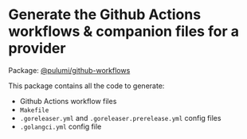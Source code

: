 # Generate the Github Actions workflows & companion files for a provider

Package: [@pulumi/github-workflows](https://www.npmjs.com/package/@pulumi/github-workflows)

This package contains all the code to generate:

* Github Actions workflow files
* `Makefile`
* `.goreleaser.yml` and `.goreleaser.prerelease.yml` config files
* `.golangci.yml` config file
